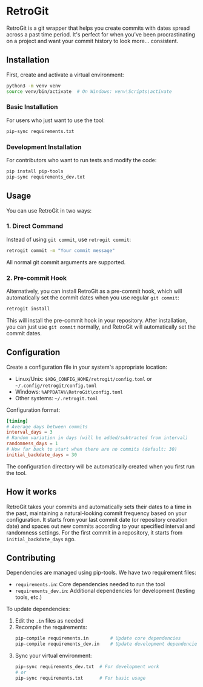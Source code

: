# RetroGit

RetroGit is a git wrapper that helps you create commits with dates spread across a past time period. It's perfect for when you've been procrastinating on a project and want your commit history to look more... consistent.

## Installation

First, create and activate a virtual environment:

```bash
python3 -m venv venv
source venv/bin/activate  # On Windows: venv\Scripts\activate
```

### Basic Installation

For users who just want to use the tool:

```bash
pip-sync requirements.txt
```

### Development Installation

For contributors who want to run tests and modify the code:

```bash
pip install pip-tools
pip-sync requirements_dev.txt
```

## Usage

You can use RetroGit in two ways:

### 1. Direct Command

Instead of using `git commit`, use `retrogit commit`:

```bash
retrogit commit -m "Your commit message"
```

All normal git commit arguments are supported.

### 2. Pre-commit Hook

Alternatively, you can install RetroGit as a pre-commit hook, which will automatically set the commit dates when you use regular `git commit`:

```bash
retrogit install
```

This will install the pre-commit hook in your repository. After installation, you can just use `git commit` normally, and RetroGit will automatically set the commit dates.

## Configuration

Create a configuration file in your system's appropriate location:

- Linux/Unix: `$XDG_CONFIG_HOME/retrogit/config.toml` or `~/.config/retrogit/config.toml`
- Windows: `%APPDATA%\RetroGit\config.toml`
- Other systems: `~/.retrogit.toml`

Configuration format:

```toml
[timing]
# Average days between commits
interval_days = 3
# Random variation in days (will be added/subtracted from interval)
randomness_days = 1
# How far back to start when there are no commits (default: 30)
initial_backdate_days = 30
```

The configuration directory will be automatically created when you first run the tool.

## How it works

RetroGit takes your commits and automatically sets their dates to a time in the past, maintaining a natural-looking commit frequency based on your configuration. It starts from your last commit date (or repository creation date) and spaces out new commits according to your specified interval and randomness settings. For the first commit in a repository, it starts from `initial_backdate_days` ago.

## Contributing

Dependencies are managed using pip-tools. We have two requirement files:

- `requirements.in`: Core dependencies needed to run the tool
- `requirements_dev.in`: Additional dependencies for development (testing tools, etc.)

To update dependencies:

1. Edit the `.in` files as needed
2. Recompile the requirements:
   ```bash
   pip-compile requirements.in        # Update core dependencies
   pip-compile requirements_dev.in    # Update development dependencies
   ```
3. Sync your virtual environment:
   ```bash
   pip-sync requirements_dev.txt  # For development work
   # or
   pip-sync requirements.txt      # For basic usage
   ```
